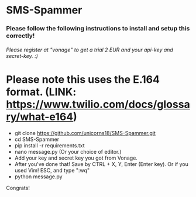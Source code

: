 # SMS-Spammer

### Please follow the following instructions to install and setup this correctly!

###### Please register at "vonage" to get a trial 2 EUR and your api-key and secret-key. :)

# Please note this uses the E.164 format. (LINK: https://www.twilio.com/docs/glossary/what-e164)

* git clone https://github.com/unicorns18/SMS-Spammer.git
* cd SMS-Spammer
* pip install -r requirements.txt
* nano message.py (Or your choice of editor.)
* Add your key and secret key you got from Vonage.
* After you've done that! Save by CTRL + X, Y, Enter (Enter key). Or if you used Vim! ESC, and type ":wq"
* python message.py

Congrats!
